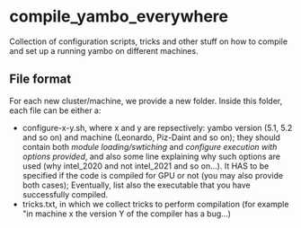 # compile_yambo_everywhere
Collection of configuration scripts, tricks and other stuff on how to compile and set up a running yambo on different machines.

## File format

For each new cluster/machine, we provide a new folder. Inside this folder, each file can be either a:
- configure-x-y.sh, where x and y are repsectively: yambo version (5.1, 5.2 and so on) and machine (Leonardo, Piz-Daint and so on); they should contain both *module loading/swtiching* and *configure execution with options provided*, and also some line explaining why such options are used (why intel_2020 and not intel_2021 and so on...). It HAS to be specified if the code is compiled for GPU or not (you may also provide both cases); Eventually, list also the executable that you have successfully compiled.
- tricks.txt, in which we collect tricks to perform compilation (for example "in machine x the version Y of the compiler has a bug...)
